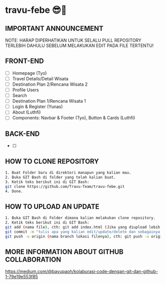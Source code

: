 # travu-febe 😎🦾
## IMPORTANT ANNOUNCEMENT
NOTE: HARAP DIPERHATIKAN UNTUK SELALU PULL REPOSITORY TERLEBIH DAHULU SEBELUM MELAKUKAN EDIT PADA FILE TERTENTU!

## FRONT-END
- [ ] Homepage (Tyo)
- [ ] Travel Details/Detail Wisata
- [ ] Destination Plan 2/Rencana Wisata 2
- [ ] Profile Users
- [ ] Search
- [ ] Destination Plan 1/Rencana Wisata 1
- [ ] Login & Register (Yunas)
- [ ] About (Luthfi)
- [ ] Components: Navbar & Footer (Tyo), Button & Cards (Luthfi)

## BACK-END
- [ ] 

## HOW TO CLONE REPOSITORY

```bash
1. Buat Folder baru di direktori manapun yang kalian mau.
2. Buka GIT Bash di folder yang telah kalian buat.
3. Ketik teks berikut ini di GIT Bash:
git clone https://github.com/Travu-Team/travu-febe.git
4. Done.
```

## HOW TO UPLOAD AN UPDATE

```bash
1. Buka GIT Bash di Folder dimana kalian melakukan clone repository.
2. Ketik teks berikut ini di GIT Bash:
git add (nama file), cth: git add index.html (Jika yang diupload lebih dari satu file, gunakan: git add garuda.php terbang.css de_el_el.html)
git commit -m "tulis apa yang kalian edit/update/delete dan sebagainya (NAMA KALIAN)" cth: git commit -m "edit file footer (Joko)"
git push -u origin (nama branch lokasi filenya), cth: git push -u origin main atau git push -u origin homepage
```

## MORE INFORMATION ABOUT GITHUB COLLABORATION

https://medium.com/@bayupaoh/kolaburasi-code-dengan-git-dan-github-1-79e19e553f85
